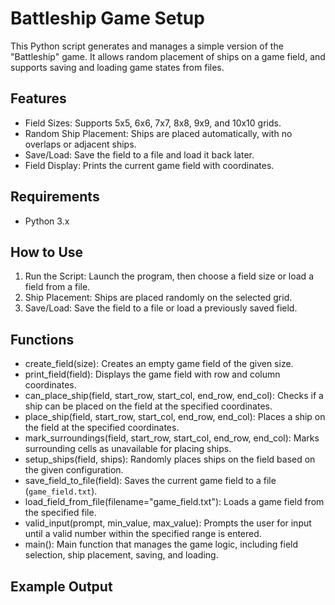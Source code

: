# Battleship Game Setup

This Python script generates and manages a simple version of the "Battleship" game. It allows random placement of ships on a game field, and supports saving and loading game states from files.

## Features

- Field Sizes: Supports 5x5, 6x6, 7x7, 8x8, 9x9, and 10x10 grids.
- Random Ship Placement: Ships are placed automatically, with no overlaps or adjacent ships.
- Save/Load: Save the field to a file and load it back later.
- Field Display: Prints the current game field with coordinates.

## Requirements

- Python 3.x

## How to Use

1. Run the Script: Launch the program, then choose a field size or load a field from a file.
2. Ship Placement: Ships are placed randomly on the selected grid.
3. Save/Load: Save the field to a file or load a previously saved field.

## Functions

- create_field(size): Creates an empty game field of the given size.
- print_field(field): Displays the game field with row and column coordinates.
- can_place_ship(field, start_row, start_col, end_row, end_col): Checks if a ship can be placed on the field at the specified coordinates.
- place_ship(field, start_row, start_col, end_row, end_col): Places a ship on the field at the specified coordinates.
- mark_surroundings(field, start_row, start_col, end_row, end_col): Marks surrounding cells as unavailable for placing ships.
- setup_ships(field, ships): Randomly places ships on the field based on the given configuration.
- save_field_to_file(field): Saves the current game field to a file (`game_field.txt`).
- load_field_from_file(filename="game_field.txt"): Loads a game field from the specified file.
- valid_input(prompt, min_value, max_value): Prompts the user for input until a valid number within the specified range is entered.
- main(): Main function that manages the game logic, including field selection, ship placement, saving, and loading.

## Example Output
